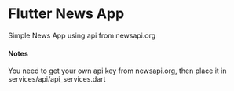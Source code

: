 # Flutter News App

Simple News App using api from newsapi.org

#### Notes
You need to get your own api key from newsapi.org, then place it in services/api/api_services.dart
